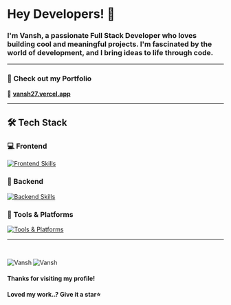 # Hey Developers! 👋

### I'm **Vansh**, a passionate **Full Stack Developer** who loves building cool and meaningful projects. I'm fascinated by the world of development, and I bring ideas to life through code.

---

### 🚀 Check out my Portfolio  
🔗 [**vansh27.vercel.app**](https://vansh27.vercel.app/)

---

## 🛠️ Tech Stack

### 💻 Frontend
<p>
  <a href="https://skillicons.dev">
    <img src="https://skillicons.dev/icons?i=html,css,js,react,redux,tailwind" alt="Frontend Skills" />
  </a>
</p>

### 🧠 Backend
<p>
  <a href="https://skillicons.dev">
    <img src="https://skillicons.dev/icons?i=nodejs,express,mongodb,postgresql,mysql" alt="Backend Skills" />
  </a>
</p>

### 🧰 Tools & Platforms
<p>
  <a href="https://skillicons.dev">
    <img src="https://skillicons.dev/icons?i=git,github,vercel,npm,docker,vite,postman" alt="Tools & Platforms" />
  </a>
</p>

---
</br>
<p><img align="left" src="https://github-readme-stats.vercel.app/api/top-langs?username=vansh-vm04&show_icons=true&locale=en&layout=compact" alt="Vansh" /></p>

<p><img align="center" src="https://github-readme-streak-stats.herokuapp.com/?user=vansh-vm04" alt="Vansh" /></p>

#### Thanks for visiting my profile! 

#### Loved my work..? Give it a star⭐
